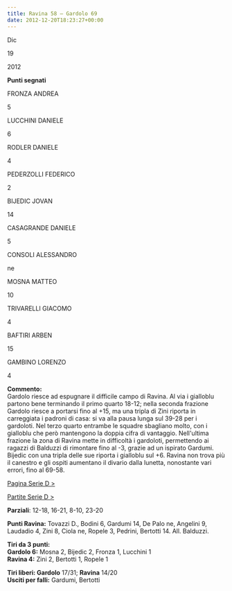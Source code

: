 ```yaml
---
title: Ravina 58 – Gardolo 69
date: 2012-12-20T18:23:27+00:00
---
```

Dic

19

2012

**Punti segnati**

FRONZA ANDREA

5

LUCCHINI DANIELE

6

RODLER DANIELE

4

PEDERZOLLI FEDERICO

2

BIJEDIC JOVAN

14

CASAGRANDE DANIELE

5

CONSOLI ALESSANDRO

ne

MOSNA MATTEO

10

TRIVARELLI GIACOMO

4

BAFTIRI ARBEN

15

GAMBINO LORENZO

4

**Commento:**  
Gardolo riesce ad espugnare il difficile campo di Ravina. Al via i gialloblu partono bene terminando il primo quarto 18-12; nella seconda frazione Gardolo riesce a portarsi fino al +15, ma una tripla di Zini riporta in carreggiata i padroni di casa: si va alla pausa lunga sul 39-28 per i gardoloti. Nel terzo quarto entrambe le squadre sbagliano molto, con i gialloblu che però mantengono la doppia cifra di vantaggio. Nell'ultima frazione la zona di Ravina mette in difficoltà i gardoloti, permettendo ai ragazzi di Balduzzi di rimontare fino al -3, grazie ad un ispirato Gardumi. Bijedic con una tripla delle sue riporta i gialloblu sul +6. Ravina non trova più il canestro e gli ospiti aumentano il divario dalla lunetta, nonostante vari errori, fino al 69-58.

[Pagina Serie D >](http://www.basketgardolo.it/serie-d)

[Partite Serie D >](http://www.basketgardolo.it/?tag=serie-d&cat=11)

**Parziali**: 12-18, 16-21, 8-10, 23-20

**Punti Ravina:** Tovazzi D., Bodini 6, Gardumi 14, De Palo ne, Angelini 9, Laudadio 4, Zini 8, Ciola ne, Ropele 3, Pedrini, Bertotti 14. All. Balduzzi.

**Tiri da 3 punti:**  
**Gardolo 6:** Mosna 2, Bijedic 2, Fronza 1, Lucchini 1  
**Ravina 4:** Zini 2, Bertotti 1, Ropele 1

**Tiri liberi: Gardolo** 17/31; **Ravina** 14/20  
**Usciti per falli:** Gardumi, Bertotti